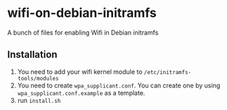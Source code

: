 # wifi-on-debian-initramfs
A bunch of files for enabling Wifi in Debian initramfs

## Installation
1. You need to add your wifi kernel module to ``/etc/initramfs-tools/modules``
2. You need to create ``wpa_supplicant.conf``. You can create one by using ``wpa_supplicant.conf.example`` as a template. 
3. run ``install.sh``
